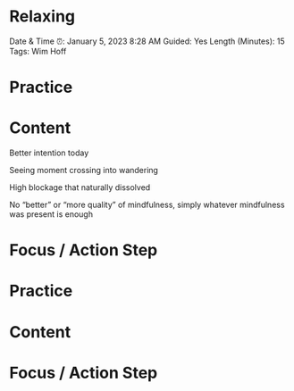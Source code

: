 # Relaxing

Date & Time ⏰: January 5, 2023 8:28 AM
Guided: Yes
Length (Minutes): 15
Tags: Wim Hoff

# Practice

# Content

Better intention today

Seeing moment crossing into wandering

High blockage that naturally dissolved

No “better” or “more quality” of mindfulness, simply whatever mindfulness was present is enough

# Focus / Action Step

# Practice

# Content

# Focus / Action Step